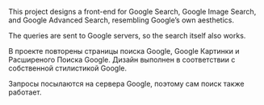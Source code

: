 This  project   designs a front-end for Google Search, Google Image Search, and Google Advanced Search, resembling Google’s own aesthetics.

The queries are sent to Google servers, so the search itself also works. 


В проекте повторены страницы поиска Google, Google Картинки и Расширеного Поиска Google. Дизайн выполнен в соответствии с собственной стилистикой Google.

Запросы посылаются на сервера Google, поэтому сам поиск также работает.
